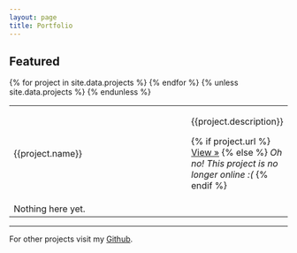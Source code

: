 ```yaml
---
layout: page
title: Portfolio
---
```

## Featured

<table>
  {% for project in site.data.projects %}
  <tr>
    <td style="width: 150px">{{project.name}}</td>
    <td style="width:300px"><a class="fancybox" rel="group" href="{{project.image_url}}"><img src="{{project.image_url}}" alt="" /></a></td>
    <td>
      <p>
        {{project.description}}
      </p>
      <p>
      {% if project.url %}
      <a href="{{project.url}}" target="_blank">View &raquo;</a>
      {% else %}
      <i>Oh no! This project is no longer online :(</i>
      {% endif %}
      </p>
    </td>
  </tr>
  {% endfor %}
  {% unless site.data.projects %}
  <tr>
    <td>Nothing here yet.</td>
  </tr>
  {% endunless %}
</table>

----

For other projects visit my [Github]({{site.github_url}}).
